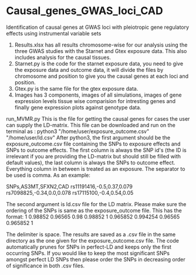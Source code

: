 # Causal_genes_GWAS_loci_CAD
  Identification of causal genes at GWAS loci with pleiotropic gene regulatory effects using instrumental variable sets
  
  
1. Results.xlsx has all results chromosome-wise for our analysis using the three GWAS studies with the Starnet and Gtex exposure data. This also includes
   analysis for the causal tissues.
2. Starnet.py is the code for the starnet exposure data, you need to give the exposure data and outcome data, it will divide the files by chromosome
   and position to give you the causal genes at each loci and position.
3. Gtex.py is the same file for the gtex exposure data.
4. Images has 3 components, images of all simulations, images of gene expression levels tissue wise comparision for intresting genes and finally gene          expression plots against genotype data. 

run_MVMR.py
This is the file for getting the causal genes for cases the user can supply the LD-matrix. This file can be downloaded and run on the terminal as :
python3 "/home/user/exposure_outcome.csv" "/home/user/ld.csv"
After python3, the first argument should be the exposure_outcome.csv file containing the SNPs to exposure effects and SNPs to outcome effects. The first column is always the SNP id's (the ID is irrelevant if you are providing the LD-matrix but should still be filled with default values), the last column is always the SNPs to outcome effect. Everything column in between is treated as an exposure. The separator to be used is comma. As an example:

SNPs,AS3MT,SFXN2,CAD
rs11191416,-0.5,0.37,0.079
rs7098825,-0.34,0.0,0.078
rs17115100,-0.4,0.54,0.05

The second argument is ld.csv file for the LD matrix. Please make sure the ordering of the SNPs is same as the exposure_outcome file. This has the format:
1 0.98852 0.96565 0.98
0.98852 1 0.965852 0.994254 
0.96565 0.965852 1 

The delimiter is space. 
The results are saved as a .csv file in the same directory as the one given for the exposure_outcome.csv file. 
The code automatically prunes for SNPs in perfect-LD and keeps only the first occurring SNPs. If you would like to keep the most significant SNPs amongst perfect LD SNPs then please order the SNPs in decreasing order of significance in both .csv files.

